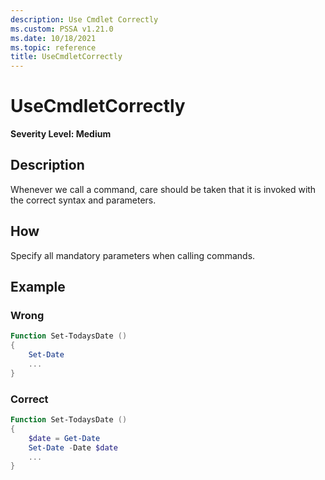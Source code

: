 ```yaml
---
description: Use Cmdlet Correctly
ms.custom: PSSA v1.21.0
ms.date: 10/18/2021
ms.topic: reference
title: UseCmdletCorrectly
---
```

# UseCmdletCorrectly

**Severity Level: Medium**

## Description

Whenever we call a command, care should be taken that it is invoked with the correct syntax and
parameters.

## How

Specify all mandatory parameters when calling commands.

## Example

### Wrong

```powershell
Function Set-TodaysDate ()
{
    Set-Date
    ...
}
```

### Correct

```powershell
Function Set-TodaysDate ()
{
    $date = Get-Date
    Set-Date -Date $date
    ...
}
```
